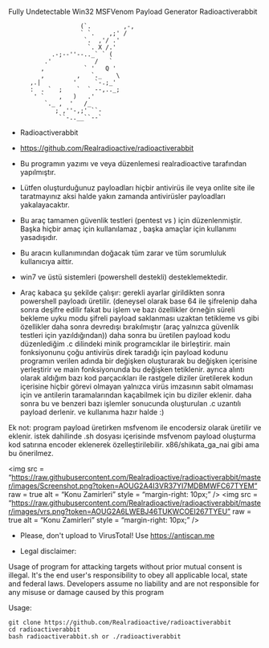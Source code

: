 Fully Undetectable Win32 MSFVenom Payload Generator  Radioactiverabbit




                        (`.         ,-,
                        ` `.    ,;' /
                         `.  ,'/ .'
                          `. X /.'
                .-;--''--.._` ` (
              .'            /   `
             ,           ` '   Q '
             ,         ,   `._    \
          ,.|         '     `-.;_'
          :  . `  ;    `  ` --,.._;
           ' `    ,   )   .'
              `._ ,  '   /_
                 ; ,''-,;' ``-
                  ``-..__``--`

				  
			 
+ Radioactiverabbit
+ https://github.com/Realradioactive/radioactiverabbit
+ Bu programın yazımı ve veya düzenlemesi realradioactive tarafından yapılmıştır.
+ Lütfen oluşturduğunuz payloadları hiçbir antivirüs ile veya onlite site ile taratmayınız aksi halde yakın zamanda antivirüsler payloadları yakalayacaktır.
+ Bu araç tamamen güvenlik testleri (pentest vs ) için düzenlenmiştir. Başka hiçbir amaç için kullanılamaz , başka amaçlar için kullanımı yasadışıdır. 
+ Bu aracın kullanımından doğacak tüm zarar ve tüm sorumluluk kullanıcıya aittir.

+ win7 ve üstü sistemleri (powershell destekli) desteklemektedir. 
+ Araç kabaca şu şekilde çalışır:
gerekli ayarlar girildikten sonra powershell payloadı üretilir. 
(deneysel olarak base 64 ile şifrelenip daha sonra deşifre edilir fakat bu 
işlem ve bazı özellikler örneğin süreli bekleme uyku modu şifreli payload saklanması uzaktan tetikleme vs gibi özellikler daha sonra devredışı bırakılmıştır 
(araç yalnızca güvenlik testleri için yazıldığından))
daha sonra bu üretilen payload kodu düzenlediğim .c dilindeki minik programcıklar ile birleştirir. 
main fonksiyonunu çoğu antivirüs direk taradığı için payload kodunu programın verilen adında bir değişken oluşturarak bu değişken içerisine yerleştirir
ve main fonksiyonunda bu değişken tetiklenir.
ayrıca alıntı olarak aldığım bazı kod parçacıkları ile rastgele diziler üretilerek kodun içerisine hiçbir görevi olmayan yalnızca virüs imzasının sabit olmaması için ve 
antilerin taramalarından kaçabilmek için bu diziler eklenir.
daha sonra bu ve benzeri bazı işlemler sonucunda oluşturulan .c uzantılı payload derlenir.
ve kullanıma hazır halde :)

Ek not: program payload üretirken msfvenom ile encodersiz olarak üretilir ve eklenir. istek dahilinde .sh dosyası içerisinde msfvenom payload oluşturma
kod satırına encoder eklenerek özelleştirilebilir. x86/shikata_ga_nai gibi ama bu önerilmez.



<img
src = “https://raw.githubusercontent.com/Realradioactive/radioactiverabbit/master/images/Screenshot.png?token=AOUG2A4I3VR37YI7MDBMWFC67TYEM”
raw = true
alt = “Konu Zamirleri”
style = “margin-right: 10px;”
/>
<img
src = “https://raw.githubusercontent.com/Realradioactive/radioactiverabbit/master/images/vrs.png?token=AOUG2A6LWEBJ46TUKWCOEI267TYEU”
raw = true
alt = “Konu Zamirleri”
style = “margin-right: 10px;”
/>
+ Please, don't upload to VirusTotal! Use https://antiscan.me

+ Legal disclaimer:

Usage of program for attacking targets without prior mutual consent is illegal. It's the end user's responsibility to obey all applicable local, state and federal laws. Developers assume no liability and are not responsible for any misuse or damage caused by this program 

 Usage:
 
```
git clone https://github.com/Realradioactive/radioactiverabbit
cd radioactiverabbit
bash radioactiverabbit.sh or ./radioactiverabbit
```

